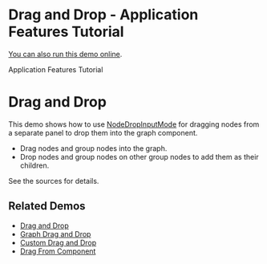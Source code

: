 <!--
 //////////////////////////////////////////////////////////////////////////////
 // @license
 // This file is part of yFiles for HTML 2.5.0.3.
 // Use is subject to license terms.
 //
 // Copyright (c) 2000-2023 by yWorks GmbH, Vor dem Kreuzberg 28,
 // 72070 Tuebingen, Germany. All rights reserved.
 //
 //////////////////////////////////////////////////////////////////////////////
-->
# Drag and Drop - Application Features Tutorial

[You can also run this demo online](https://live.yworks.com/demos/03-tutorial-application-features/drag-and-drop/index.html).

Application Features Tutorial

# Drag and Drop

This demo shows how to use [NodeDropInputMode](https://docs.yworks.com/yfileshtml/#/api/NodeDropInputMode) for dragging nodes from a separate panel to drop them into the graph component.

- Drag nodes and group nodes into the graph.
- Drop nodes and group nodes on other group nodes to add them as their children.

See the sources for details.

## Related Demos

- [Drag and Drop](../../input/draganddrop)
- [Graph Drag and Drop](../../input/graph-drag-and-drop)
- [Custom Drag and Drop](../../input/custom-drag-and-drop)
- [Drag From Component](../../input/drag-from-component)
